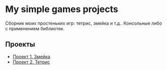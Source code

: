 # My simple games projects
Сборник моих простеньких игр: тетрис, змейка и т.д.. Консольные либо с применением библиотек.

## Проекты

* [Проект 1. Змейка](https://github.com/AlexandrBorisov1/SimpleGames/tree/master/Snake)
* [Проект 2. Тетрис](https://github.com/AlexandrBorisov1/SimpleGames/tree/master/Tetris)
